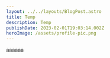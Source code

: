 ```yaml
---
layout: ../../layouts/BlogPost.astro
title: Temp
description: Temp
publishDate: 2023-02-01T19:03:14.002Z
heroImage: /assets/profile-pic.png
---
```

a﻿aaaaa